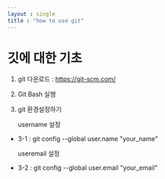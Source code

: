 ```yaml
---
layout : single
title : "how to use git"
---
```


# 깃에 대한 기초

1. git 다운로드 : https://git-scm.com/

2. Git Bash 실행

3. git 환경설정하기  <br/>

<ul>
  <p>username 설정</p>
  <li>3-1 : git config --global user.name "your_name"</li>
  <p>useremail 설정</p>
  <li>3-2 : git config --global user.email "your_email"</li>
</ul>
